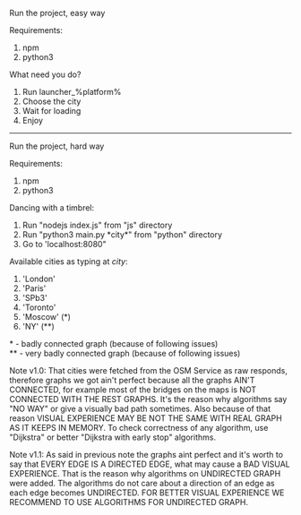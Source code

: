 Run the project, easy way

Requirements:
1) npm
2) python3

What need you do?
1. Run launcher_%platform%
2. Choose the city
3. Wait for loading
4. Enjoy

--------------------------------------------------------------------
Run the project, hard way

Requirements:
1) npm
2) python3

Dancing with a timbrel:
1) Run "nodejs index.js" from "js" directory
2) Run "python3 main.py \*city\*" from "python" directory
3) Go to 'localhost:8080"

Available cities as typing at *city*:
1) 'London'
2) 'Paris'
3) 'SPb3'
4) 'Toronto'
5) 'Moscow' (*)
6) 'NY' (**)

\* - badly connected graph (because of following issues) \
** - very badly connected graph (because of following issues)

Note v1.0: That cities were fetched from the OSM Service as raw responds, therefore graphs we got ain't perfect because all the graphs AIN'T CONNECTED, for example most of the bridges on the maps is NOT CONNECTED WITH THE REST GRAPHS. It's the reason why algorithms say "NO WAY" or give a visually bad path sometimes. Also because of that reason VISUAL EXPERIENCE MAY BE NOT THE SAME WITH REAL GRAPH AS IT KEEPS IN MEMORY. To check correctness of any algorithm, use "Dijkstra" or better "Dijkstra with early stop" algorithms.

Note v1.1: As said in previous note the graphs aint perfect and it's worth to say that EVERY EDGE IS A DIRECTED EDGE, what may cause a BAD VISUAL EXPERIENCE. That is the reason why algorithms on UNDIRECTED GRAPH were added. The algorithms do not care about a direction of an edge as each edge becomes UNDIRECTED. FOR BETTER VISUAL EXPERIENCE WE RECOMMEND TO USE ALGORITHMS FOR UNDIRECTED GRAPH.
